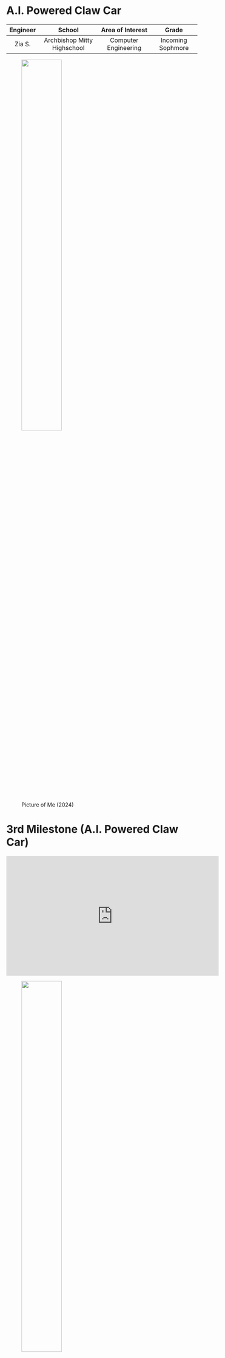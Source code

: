 # A.I. Powered Claw Car
<!--Replace this text with a brief description (2-3 sentences) of your project. This description should draw the reader in and make them interested in what you've built. You can include what the biggest challenges, takeaways, and triumphs from completing the project were. As you complete your portfolio, remember your audience is less familiar than you are with all that your project entails!-->

| **Engineer** | **School** | **Area of Interest** | **Grade** |
|:--:|:--:|:--:|:--:|
| Zia S. | Archbishop Mitty Highschool | Computer Engineering | Incoming Sophmore |

<figure>
  <img src="Zia.jpg"  width="50%" height="50%">
  <figcaption>Picture of Me (2024)</figcaption>
</figure>
  
# 3rd Milestone (A.I. Powered Claw Car)

<iframe width="560" height="315" src="https://www.youtube.com/embed/YPYSJYxstzI" title="Zia S. Third Milestone" frameborder="0" allow="accelerometer; autoplay; clipboard-write; encrypted-media; gyroscope; picture-in-picture; web-share" referrerpolicy="strict-origin-when-cross-origin" allowfullscreen></iframe>


<figure>
  <img src="New_CarPic.jpg" width="50%" height="50%">
</figure>
<figure>
  <img src="Remote.jpg" width="30%" height="30%">
</figure>

<!--For your final milestone, explain the outcome of your project. Key details to include are:
- What you've accomplished since your previous milestone
- What your biggest challenges and triumphs were at BSE
- A summary of key topics you learned about
- What you hope to learn in the future after everything you've learned at BSE-->

<h1>Summary</h1>
<h2>Project</h2>
My project is an A.I. Powered Claw Car, a robot controlled by a wireless remote that travels using 4 wheels and has a servo-powered claw attached on top. Using a raspberry camera module and the object identification A.I. program, Tensorflow, it is capable of identifying various objects based a training data set and pick them up with the claw. <br>

<h2>Components</h2>
<ul>
  <li>4 Wheel Acrylic Car Chassis</li>
  <li>RC Wheels</li>
  <li>TT Motors</li>
  <li>L298N Motor Driver Module</li>
  <li>Arduino Uno</li>
  <li>Arduino Nano</li>
  <li>Arduino Joystick Module</li>
  <li>Jumper Cables</li>
  <li>Small Breadboards</li>
  <li>9V Batteries</li>
  <li>NRF24L01 Wireless Modules<1i>
  <li>Cokoino Claw Arm</li>
  <li>Wooden Board</li>
  <li>Small Switch</li>
  <li>1 uF Capacitors</li>
</ul>

<h2>How Components Work Together</h2>
&nbsp;&nbsp;&nbsp;&nbsp;&nbsp;The Arduino Nano, the joystick module, the small breadboard, and the wireless module are all mounted on a small, rectangular board with the battery velcroed behind. The battery powers the Arduino Nano that contains the code to read the analog values of joystick based on its position, convert the values into bytes (integers 0-255), and transmit those values through the wireless module to be received by the wireless module of the Arduino Nano on the car chassis. With the switch, the remote can be turned on and off. The Arduino Uno on the car chassis processes the received values and based on them, commands the motor driver to power the wheels in a certain direction. For example, holding the joystick forward will move the car forwards, holding it backward moves the car backwards, and vice versa for turining left and right. The entire car chassis is also powered by a 9V battery. 

<h2>Progress</h2> <!-- What I did in previous milestones and what I did for third milestone. -->
&nbsp;&nbsp;&nbsp;&nbsp;&nbsp;For the third milestone, I cut out a small rectangular board with a saw and drilled holes into it to act as the base for my remote. I then screwed the joystick module on the board and using the breadboard adhesive, mounted the small breadboard with the Arduino Nano on the board as well. I then made the necessary connection for the remote to work using the jumper cables and also attached the battery to the back of the board using velcro. Finally, I finished the remote by taping the wireless module to the middle of the board. I also setup the necessary connections on the Arduino Uno of the car to make sure that the wireless module was working properly. I coded the remote and the car and was successfully able to control the car wirelessly with little latency. However, I later realized that the car chassis I had from milestone 1 was not large enough to fit all of the necessary hardware for the robot so I asked my instructors for a bigger car chassis to replace it. I assembled the new chassis with four new motors mand mounted the Arduino Uno, a new motor driver, a small breadboard for ground and power connections, and a 9V battery to it. I then reprogrammed the Arduino Uno to controll four wheels instead of two. Finally, I mounted the claw on top of the car using screws and tested the car to see how well it could move with the heavy claw. It worked very well and was able to move effortlessly. 

<h2>Challenges Faced</h2>
&nbsp;&nbsp;&nbsp;&nbsp;&nbsp;I had many challenges with the third milestone with one of the them being the setup of the wireless module. It required very specific code and wire connections for it to work properly as it has 7 pins that neeeded to be connected to specfic places on the Arduinos for it to work properly. When it did not work the first time, I had to solder a capacitor to each module for less power fluctations so that a smooth connection could be created bewteen the two wireless modules. It started working afterwards, but I then ran into another issue with the transmission of data. At first, I coded the remote to transmit the x value first and then the y value of the joystick module to the car, causing a bug in which the value that was received second would permanently drop the zero and not update. To fix this, I changed the code to send the joystick values in a structure or a data package so the values were sent at the same time. Overall, it took me almost two days to setup the wireless modules. Another challenge I faced was that one motor would always be slower than the other when moving forward, leading to the car turning. This was a problem most likely caused by the universal wheel or the motor driver glitching out but was fixed when I switched to the new car chassis with four wheels, making it virtually impossible for it to not move forward when intended. The switch unfortunetly led to a new problem that wasted three days. The previous motor driver was capable of controlling the speed of the motors with purely code, but the new motor driver needed a separate pin, the Enable pin, to be connected to the 
Arduino Uno in order to control the speed of the motors. I was absolutely not able to get this to work and tried multiple motor drivers to find out what was wrong. In the end, I gave on on speed control as it was already taking up too much time and moved on to coding the new controls for the car. I was able to control the car as before except it would go forward without turning which was fantastic but run into yet another issue: my computer suddenly stopped working and was not able to access the arduino .inos for the remote and the car, disallowing me from further debugging. I cannot access the codes which is why they are not on this portfolio. As such, I am forced to leave the car and remote as they are despite any bugs that may come up. 

<h2>Next Step</h2>
&nbsp;&nbsp;&nbsp;&nbsp;&nbsp; For my modifications or final milestone, I shall add the A.I aspect of the project and use Tensorflow, an object identification program, to power the claw using a Raspberry Pi. 

<h2>Hexapod_Ultrasonic2_OLED.ino</h2>

```c++


```

<!--**Don't forget to replace the text below with the embedding for your milestone video. Go to Youtube, click Share -> Embed, and copy and paste the code to replace what's below.**-->

# Second Milestone (A.I. Powered Claw Car)

<iframe width="560" height="315" src="https://www.youtube.com/embed/mGiasDcI_J0" title="Zia S. Second Milestone" frameborder="0" allow="accelerometer; autoplay; clipboard-write; encrypted-media; gyroscope; picture-in-picture; web-share" referrerpolicy="strict-origin-when-cross-origin" allowfullscreen></iframe>

<figure>
  <img src="Claw_Picc.jpg" width="534.9527" height="500">
</figure>

<h1>Summary</h1>
<h2>Project</h2>
My project is an A.I. Powered Claw Car, a robot that travels using 2 wheels controlled by servos and has a claw attached on top. Using a raspberry camera module and an object identification A.I. program, it is capable of identifying various objects based a training data set and pick them up with the claw. <br>

<h2>Components</h2>
<ul>
  <li>Acrylic Plates</li>
  <li>Arduino Nano</li>
  <li>Arduino Shield</li>
  <li>Servo Package</li>
  <li>Joysticks</li>
  <li>USB Cable</li>
  <li>Jumper Cables</li>
  <li>Battery Case</li>
  <li>AA Batteries</li>
  <li>Turntable</li>
</ul>

<h2>How Components Work Together</h2>
&nbsp;&nbsp;&nbsp;&nbsp;&nbsp; The acrylic parts of the claw act as the base and main body that house the servos, Arduino Nano, and Arduino shield. The base of the claw has a servo that rotates a ball-bearing wheel, rotatating the entire claw. Two other servos control the arm of the claw, making it capable of moving up or down. The final servo controls the actual claw; it is attached to one claw half with a gear at the end that is in contact with the gear of the other claw half so when the servo rotates, the entire claw grabs or releases. The servos are controlled by two joysticks that are connected to the Arduino Nano; one controls the rotation and position of the claw arm and the other control the claw itself. 

<h2>Progress</h2>
&nbsp;&nbsp;&nbsp;&nbsp;&nbsp;For the second milestone, I had to cut the ground and voltage wires of the battery port of the claw and solder them to a new battery case as lithium batteries are not allowed in Bluestamp projects. Before beginning assembly, I used the Arduino program, Servo_90_ADJ.ino, provided by the pdf claw tutorial to adjust the servos to all be 90°, using a USB to connect the Arduino Nano to my computer. I then assembled the stand for the Arduino Nano and shield using standoffs and did the same for the ball-bearing base of the claw arm. Next, I added the servo for the base of the claw arm and attached a rectangular piece to it that would allow the servo to rotate the entire base. I then screwed together the claw arm with two servos, making sure that they were straight. Finally, I screwed in the servo for the claw and attached the claw half to it and lined up the other half with the first. I then assembled a simple controller using one of the acrylic plates and screwing in two joysticks. I then did the necessary wiring for the claw to properly work and be controllled by the claw. I uploaded the Arduino program, Arm.ino, provided by the tutorial to the Arduino Nano, allowing me to control the claw with the joysticks. 

<h2>Challenges Faced</h2>
&nbsp;&nbsp;&nbsp;&nbsp;&nbsp;One of the major problems I faced with the claw assembly was screwing in small screws into tiny nuts in tight spaces. It was quite difficult for me and wasted a lot of time. Eventually, I figured out a way to make it easier by always turning the claw over to a side in which the nut would be lying down to facilitate the screwing process. Another problem I faced was accidently attached the rectangular piece the wrong way on the base servo. This was an issue because one, the traction of the servo and the ball-bearing base was weak, leading to little rotation, and two, removing the servo arm from the rectangular piece is difficult. The servo arm is attached to the retangular piece using self-tapping screws which are difficult to remove once they are screwed in. It also did not help that the screwdriver I was using broke away from the handle, making it ineffective. I wasted more time trying to remove the self-tapping screws but managed to get them out using a plier that had a good grip on them. <br>

<h2>Next Step</h2>
&nbsp;&nbsp;&nbsp;&nbsp;&nbsp;My third milestone will be mounting the claw onto the car and programming them to be controlled by the same controller by making communication between the Arduino Uno of the car and Arduino Nano of the claw possible. I must learn how to make communication between two Arduino board possible and how to make a custom controller for the robot. <br> <br>

<h2>Servo_90_ADJ.ino</h2>

```c++
//
/*
 * This code applies to cokoino mechanical arm
 * Through this link you can download the source code:
 * https://github.com/Cokoino/CKK0006
 * Company web site:
 * http://cokoino.com/

#include<Servo.h>
Servo myservo1;  // Create a servo class
Servo myservo2;  // Create a servo class
Servo myservo3;  // Create a servo class
Servo myservo4;  // Create a servo class

void setup() {  
myservo1.attach(4);  //Set the servo control pin as D4
myservo2.attach(5);  //Set the servo control pin as D5
myservo3.attach(6);  //Set the servo control pin as D6
myservo4.attach(7);  //Set the servo control pin as D7
delay(100);          //delay 100ms 
}
/////////////////////////////////////////////////////////
void loop() {
 myservo1.write(90);  //The servo is 90 degrees
 myservo2.write(90);  //The servo is 90 degrees
 myservo3.write(90);  //The servo is 90 degrees
 myservo4.write(90);  //The servo is 90 degrees
 delay(1000);
 }
```

<h2>Schematic</h2>

<figure>
  <img src="M2_Schematic.jpg" alt="Provided by Cokoino" width="600" height="374">
  <figcaption>Provided by Cokoino.</figcaption>
</figure>

<h2>Arm.ino</h2>

```c++
/*
 * This code applies to cokoino mechanical arm
 * Through this link you can download the source code:
 * https://github.com/Cokoino/CKK0006
 * Company web site:
 * http://cokoino.com/
 *                                     ________
 *                         ----|servo4| 
 *                        |            --------
 *                    |servo3|   
 *                        |
 *                        |
 *                    |servo2|
 *                        |
 *                        |
 *                  ___________
 *                  |  servo1 |
 *         ____________________
 *         ____________________
 * Fanctions:
 * arm.servo1.read();   //read the servo of angle
 * arm.servo2.read();
 * arm.servo3.read();
 * arm.servo4.read();
 * 
 * arm.servo1.write(angle);   //servo run
 * arm.servo2.write(angle);
 * arm.servo3.write(angle);
 * arm.servo4.write(angle);
 * 
 * arm.left(speed);    //perform the action 
 * arm.right(speed);
 * arm.up(speed);
 * arm.down(speed);
 * arm.open(speed);
 * arm.close(speed);
 * 
 * arm.captureAction();    //capture the current action,return pointer array
 * arm.do_action(int *p,int speed);  //P is a pointer to the array
 * 
 * arm.JoyStickL.read_x(); //Returns joystick numerical
 * arm.JoyStickL.read_y();
 * arm.JoyStickR.read_x();
 * arm.JoyStickR.read_y();
 */
#include "src/CokoinoArm.h"
#define buzzerPin 9

CokoinoArm arm;
int xL,yL,xR,yR;

const int act_max=10;    //Default 10 action,4 the Angle of servo
int act[act_max][4];    //Only can change the number of action
int num=0,num_do=0;
///////////////////////////////////////////////////////////////
void turnUD(void){
  if(xL!=512){
    if(0<=xL && xL<=100){arm.up(10);return;}
    if(900<xL && xL<=1024){arm.down(10);return;} 
    if(100<xL && xL<=200){arm.up(20);return;}
    if(800<xL && xL<=900){arm.down(20);return;}
    if(200<xL && xL<=300){arm.up(25);return;}
    if(700<xL && xL<=800){arm.down(25);return;}
    if(300<xL && xL<=400){arm.up(30);return;}
    if(600<xL && xL<=700){arm.down(30);return;}
    if(400<xL && xL<=480){arm.up(35);return;}
    if(540<xL && xL<=600){arm.down(35);return;} 
    }
}
///////////////////////////////////////////////////////////////
void turnLR(void){
  if(yL!=512){
    if(0<=yL && yL<=100){arm.right(0);return;}
    if(900<yL && yL<=1024){arm.left(0);return;}  
    if(100<yL && yL<=200){arm.right(5);return;}
    if(800<yL && yL<=900){arm.left(5);return;}
    if(200<yL && yL<=300){arm.right(10);return;}
    if(700<yL && yL<=800){arm.left(10);return;}
    if(300<yL && yL<=400){arm.right(15);return;}
    if(600<yL && yL<=700){arm.left(15);return;}
    if(400<yL && yL<=480){arm.right(20);return;}
    if(540<yL && yL<=600){arm.left(20);return;}
  }
}
///////////////////////////////////////////////////////////////
void turnCO(void){
  if(xR!=512){
    if(0<=xR && xR<=100){arm.close(0);return;}
    if(900<xR && xR<=1024){arm.open(0);return;} 
    if(100<xR && xR<=200){arm.close(5);return;}
    if(800<xR && xR<=900){arm.open(5);return;}
    if(200<xR && xR<=300){arm.close(10);return;}
    if(700<xR && xR<=800){arm.open(10);return;}
    if(300<xR && xR<=400){arm.close(15);return;}
    if(600<xR && xR<=700){arm.open(15);return;}
    if(400<xR && xR<=480){arm.close(20);return;}
    if(540<xR && xR<=600){arm.open(20);return;} 
    }
}
///////////////////////////////////////////////////////////////
void date_processing(int *x,int *y){
  if(abs(512-*x)>abs(512-*y))
    {*y = 512;}
  else
    {*x = 512;}
}
///////////////////////////////////////////////////////////////
void buzzer(int H,int L){
  while(yR<420){
    digitalWrite(buzzerPin,HIGH);
    delayMicroseconds(H);
    digitalWrite(buzzerPin,LOW);
    delayMicroseconds(L);
    yR = arm.JoyStickR.read_y();
    }
  while(yR>600){
    digitalWrite(buzzerPin,HIGH);
    delayMicroseconds(H);
    digitalWrite(buzzerPin,LOW);
    delayMicroseconds(L);
    yR = arm.JoyStickR.read_y();
    }
}
///////////////////////////////////////////////////////////////
void C_action(void){
  if(yR>800){
    int *p;
    p=arm.captureAction();
    for(char i=0;i<4;i++){
    act[num][i]=*p;
    p=p+1;     
    }
    num++;
    num_do=num;
    if(num>=act_max){
      num=0;
      buzzer(600,400);
      }
    while(yR>600){yR = arm.JoyStickR.read_y();}
    //Serial.println(act[0][0]);
  }
}
///////////////////////////////////////////////////////////////
void Do_action(void){
  if(yR<220){
    buzzer(200,300);
    for(int i=0;i<num_do;i++){
      arm.do_action(act[i],15);
      }
    num=0;
    while(yR<420){yR = arm.JoyStickR.read_y();}
    for(int i=0;i<2000;i++){
      digitalWrite(buzzerPin,HIGH);
      delayMicroseconds(200);
      digitalWrite(buzzerPin,LOW);
      delayMicroseconds(300);        
    }
  }
}
///////////////////////////////////////////////////////////////
void setup() {
  //Serial.begin(9600);
  //arm of servo motor connection pins
  arm.ServoAttach(4,5,6,7);
  //arm of joy stick connection pins : xL,yL,xR,yR
  arm.JoyStickAttach(A0,A1,A2,A3);
  pinMode(buzzerPin,OUTPUT);
}
///////////////////////////////////////////////////////////////
void loop() {
  xL = arm.JoyStickL.read_x();
  yL = arm.JoyStickL.read_y();
  xR = arm.JoyStickR.read_x();
  yR = arm.JoyStickR.read_y();
  date_processing(&xL,&yL);
  date_processing(&xR,&yR);
  turnUD();
  turnLR();
  turnCO();
  C_action();
  Do_action();
}
```

# First Milestone (A.I. Powered Claw Car)

<iframe width="560" height="315" src="https://www.youtube.com/embed/jHtg-IWIxA0" title="Zia S. First Milestone" frameborder="0" allow="accelerometer; autoplay; clipboard-write; encrypted-media; gyroscope; picture-in-picture; web-share" referrerpolicy="strict-origin-when-cross-origin" allowfullscreen></iframe>

<img src="Car_Pic.jpg"  width="500" height="474">

<h1>Summary</h1>

<h2>Project</h2>
My project is an A.I. Powered Claw Car, a robot that travels using 2 wheels controlled by servos and has a claw attached on top. Using a raspberry camera module and an object identification A.I. program, it is capable of identifying various objects based a training data set and pick them up with the claw. <br>

<h2>Components</h2>
<ul>
  <li>Acrylic Plate</li>
  <li>Arduino Uno</li>
  <li>Mini Breadboard</li>
  <li>TT Wheel</li>
  <li>1" Wheel</li>
  <li>TT Motor</li>
  <li>WLAN Module</li>
  <li>USB Cable</li>
  <li>Jumper Cables</li>
  <li>9V Battery</li>
  <li>IR Reciever</li>
  <li>IR Controller</li>
  <li>Velcro</li>
</ul> <br>

<h2>How Components Work Together</h2>
&nbsp;&nbsp;&nbsp;&nbsp;&nbsp; The acrylic plate acts as the base of the car; everything including the servos, Arduino Uno, mini breadboard, L9110 module, universal wheel, and 9V Battery is attached to it. Whenever a button is pressed on the IR controller, the IR reciever recieves the signal and sends it to the Arduino Uno. The Uno then processes the signal and depending on the button pressed, sends a signal to the L9110 module with the specific activation truth table. This activates the motors and moves the car. 

<h2>Progress</h2>
&nbsp;&nbsp;&nbsp;&nbsp;&nbsp;For the first milestone, I assembled the whole car and downloaded the necessary software, such as the Arduino library IRRemote and the Processing IDE, to control the car using the IR remote. 
<h2>Challenges Faced</h2>
&nbsp;&nbsp;&nbsp;&nbsp;&nbsp; I had a few troubles attaching the motors to the acrylic plate as the window for attachment was very tight and took me a bit to attach. I also wasted much time looking for specific standoffs that were missing from my kit that were needed for the universal wheel and ended up having to use slightly longer standoffs. 

<h2>Next Step</h2>
&nbsp;&nbsp;&nbsp;&nbsp;&nbsp;The next step is completing my second milestone: assembling the claw and programming it.<br><br>

<h2>Car_Remote_Control.ino</h2>

<h2>Schematic</h2>

<figure>
  <img src="M1_Schematic.jpg" alt="Provided by SunFounder" width="600" height="400">
  <figcaption>Provided by Cokoino.</figcaption>
</figure>
  
```c++
#include <IRremote.h>

const int IR_RECEIVE_PIN = 12;  // Define the pin number for the IR Sensor

const int A_1B = 5;
const int A_1A = 6;
const int B_1B = 9;
const int B_1A = 10;


int speed = 150;

void setup() {
  Serial.begin(9600);

  //motor
  pinMode(A_1B, OUTPUT);
  pinMode(A_1A, OUTPUT);
  pinMode(B_1B, OUTPUT);
  pinMode(B_1A, OUTPUT);

  //IR remote
  IrReceiver.begin(IR_RECEIVE_PIN, ENABLE_LED_FEEDBACK);  // Start the IR receiver // Start the receiver
  Serial.println("REMOTE CONTROL START");

}

void loop() {

  if (IrReceiver.decode()) {
    //    Serial.println(results.value,HEX);
    String key = decodeKeyValue(IrReceiver.decodedIRData.command);
    if (key != "ERROR") {
      Serial.println(key);

      if (key == "+") {
        speed += 50;
      } else if (key == "-") {
        speed -= 50;
      } else if (key == "2") {
        moveForward(speed);
        delay(1000);
      } else if (key == "1") {
        moveLeft(speed);
      } else if (key == "3") {
        moveRight(speed);
      } else if (key == "4") {
        turnLeft(speed);
      } else if (key == "6") {
        turnRight(speed);
      } else if (key == "7") {
        backLeft(speed);
      } else if (key == "9") {
        backRight(speed);
      } else if (key == "8") {
        moveBackward(speed);
        delay(1000);
      }

      if (speed >= 255) {
        speed = 255;
      }
      if (speed <= 0) {
        speed = 0;
      }
      delay(500);
      stopMove();
    }

    IrReceiver.resume();  // Enable receiving of the next value
  }
}

void moveForward(int speed) {
  analogWrite(A_1B, 0);
  analogWrite(A_1A, speed);
  analogWrite(B_1B, speed);
  analogWrite(B_1A, 0);
}

void moveBackward(int speed) {
  analogWrite(A_1B, speed);
  analogWrite(A_1A, 0);
  analogWrite(B_1B, 0);
  analogWrite(B_1A, speed);
}

void turnRight(int speed) {
  analogWrite(A_1B, speed);
  analogWrite(A_1A, 0);
  analogWrite(B_1B, speed);
  analogWrite(B_1A, 0);
}

void turnLeft(int speed) {
  analogWrite(A_1B, 0);
  analogWrite(A_1A, speed);
  analogWrite(B_1B, 0);
  analogWrite(B_1A, speed);
}

void moveLeft(int speed) {
  analogWrite(A_1B, 0);
  analogWrite(A_1A, speed);
  analogWrite(B_1B, 0);
  analogWrite(B_1A, 0);
}

void moveRight(int speed) {
  analogWrite(A_1B, 0);
  analogWrite(A_1A, 0);
  analogWrite(B_1B, speed);
  analogWrite(B_1A, 0);
}

void backLeft(int speed) {
  analogWrite(A_1B, speed);
  analogWrite(A_1A, 0);
  analogWrite(B_1B, 0);
  analogWrite(B_1A, 0);
}

void backRight(int speed) {
  analogWrite(A_1B, 0);
  analogWrite(A_1A, 0);
  analogWrite(B_1B, 0);
  analogWrite(B_1A, speed);
}

void stopMove() {
  analogWrite(A_1B, 0);
  analogWrite(A_1A, 0);
  analogWrite(B_1B, 0);
  analogWrite(B_1A, 0);
}


String decodeKeyValue(long result)
{
  switch(result){
    case 0x16:
      return "0";
    case 0xC:
      return "1"; 
    case 0x18:
      return "2"; 
    case 0x5E:
      return "3"; 
    case 0x8:
      return "4"; 
    case 0x1C:
      return "5"; 
    case 0x5A:
      return "6"; 
    case 0x42:
      return "7"; 
    case 0x52:
      return "8"; 
    case 0x4A:
      return "9"; 
    case 0x9:
      return "+"; 
    case 0x15:
      return "-"; 
    case 0x7:
      return "EQ"; 
    case 0xD:
      return "U/SD";
    case 0x19:
      return "CYCLE";         
    case 0x44:
      return "PLAY/PAUSE";   
    case 0x43:
      return "FORWARD";   
    case 0x40:
      return "BACKWARD";   
    case 0x45:
      return "POWER";   
    case 0x47:
      return "MUTE";   
    case 0x46:
      return "MODE";       
    case 0x0:
      return "ERROR";   
    default :
      return "ERROR";
    }
}
}

```

<!--# Schematics 
Here's where you'll put images of your schematics. [Tinkercad](https://www.tinkercad.com/blog/official-guide-to-tinkercad-circuits) and [Fritzing](https://fritzing.org/learning/) are both great resoruces to create professional schematic diagrams, though BSE recommends Tinkercad becuase it can be done easily and for free in the browser. 


# Bill of Materials
Here's where you'll list the parts in your project. To add more rows, just copy and paste the example rows below.
Don't forget to place the link of where to buy each component inside the quotation marks in the corresponding row after href =. Follow the guide [here]([url](https://www.markdownguide.org/extended-syntax/)) to learn how to customize this to your project needs. 

| **Part** | **Note** | **Price** | **Link** |
|:--:|:--:|:--:|:--:|
| Item Name | What the item is used for | $Price | <a href="https://www.amazon.com/Arduino-A000066-ARDUINO-UNO-R3/dp/B008GRTSV6/"> Link </a> |
|:--:|:--:|:--:|:--:|
| Item Name | What the item is used for | $Price | <a href="https://www.amazon.com/Arduino-A000066-ARDUINO-UNO-R3/dp/B008GRTSV6/"> Link </a> |
|:--:|:--:|:--:|:--:|
| Item Name | What the item is used for | $Price | <a href="https://www.amazon.com/Arduino-A000066-ARDUINO-UNO-R3/dp/B008GRTSV6/"> Link </a> |
|:--:|:--:|:--:|:--:|-->

# Starter Project (Retro Arcade Console)

<iframe width="560" height="315" src="https://www.youtube.com/embed/hHAm_oHuuT8" title="Zia C. Starter Project" frameborder="0" allow="accelerometer; autoplay; clipboard-write; encrypted-media; gyroscope; picture-in-picture; web-share" referrerpolicy="strict-origin-when-cross-origin" allowfullscreen></iframe>

<figure>
  <img src="Starter_Project2.jpg" width="50%" height="50%">
</figure>

My Starter Project is the Retro Arcade Console which uses multiple buttons, a digitron display, 2 dot matrixes, and a buzzer to create a full-on gaming experience with 5 retro games including Tetris and Snake.  

Materials:
* 1 Buzzer
* 1 220uF 16V Capacitor
* 1 Micro USB
* 1 Power Cable
* 1 Self-switch
* 1 Self-switch cap
* 1 Digitron display
* IC Chip
* 2 LED dot matrix modules
* 6 Buttons
* 6 Button caps
* 1 PCB
* 8 M3x5mm Screws
* 2 M3x8mm Screws
* 4 Copper columns
* 4 Hexagonal columns
* 1 Battery Case
* 6 Acrylic shells
* 1 Solder & Soldering Iron
* 1 Screwdriver

Procedure: 
1. First, I soldered all of the main parts to the PCB; I soldered the 6 buttons, then the micro USB, then the capacitor, then the self-lock switch, then the digitron display, and finally the dot matrix modules.
2. Second, I soldered the ground and voltage wires of the battery case to the PCB, attached the case to an acrylic shell using screws, and attached the button caps to all of the buttons.
3. Finally, I assembled the acyrlic cage using mutiples screws and columns to space out the console.

| **Part** | **Note** | **Price(USD)** | **Link** |
|:--:|:--:|:--:|:--:|
| Retro Arcade Console Kit | The Starter Project. Practice for soldering | $18.49 | <a href="https://www.amazon.com/dp/B094QRRHC2/ref=sspa_dk_detail_1?pd_rd_i=B094QRRHC2&pd_rd_w=iFh4R&content-id=amzn1.sym.386c274b-4bfe-4421-9052-a1a56db557ab&pf_rd_p=386c274b-4bfe-4421-9052-a1a56db557ab&pf_rd_r=AA58W4GJA657ZMAFP0S1&pd_rd_wg=78CN3&pd_rd_r=f9932188-f580-46e9-94e3-8f99fe06b247&s=hi&sp_csd=d2lkZ2V0TmFtZT1zcF9kZXRhaWxfdGhlbWF0aWM&th=1"> Link </a> |
| SunFounder Ultimate Starter Kit | Has car chassis and motors where claw is mounted. | $69.99 | <a href="https://www.amazon.com/SunFounder-Ultimate-Tutorials-Beginners-Enthusiasts/dp/B0CGJ235XN/ref=sr_1_3?crid=LI81E9OBZSUO&dib=eyJ2IjoiMSJ9.K4REazmOUfZS5PT07Lecex9Y4i7ZDkgMeu7mcsyogd5iUg9GO4JGglcgFxpL0NlvUhLWKUZkA3GInueBQCztQ8gGhWwNuB26dXoXe48xdwNPbhVgyPaCpLUUoaC3yYTmlCbOhPZJM4wAPw969d98ud4e8EZ3OlZSI0UbvxV8LmCh7nC28Ca9w-RiqNIAa15vkWl8lBbEczlI4wQQLK9YrOf79FFj8H9nAGZIwpsA8i4.17fqsccSs4YYJ1206ujgq0hqSMfvHgAGU3UZc8nTYC8&dib_tag=se&keywords=arduino+car+kit+sunfounder&qid=1719520721&sprefix=arduino+car+kit+sunfounder%2Caps%2C123&sr=8-3"> Link </a> |
| Robot Smart Car Chassis Kit | New chassis to hold all necessary parts. | $21.29 | <a href="https://www.amazon.com/Wireless-TECKNET-Receiver-Portable-Adjustable/dp/B095HBY3RF?th=1](https://www.amazon.com/perseids-Chassis-Encoder-Wheels-Battery/dp/B07DNXBFQN/ref=sr_1_6?dib=eyJ2IjoiMSJ9.hKxSiGJJRXz98sdZQp8Q26WulT-7DpESM8kH0E20KkbgnseSThlRmQCzna1Lp4qPO2STJXvT9jnB55g2r4G4SGE1g_VsA116azJzQV3hcWshWGSKNYDyOXaflDW6LKxvlcKs9uRE50dSXcsQHT0yTaRzeWilNU99lg7cHBoBTBMC1UjVTMdDJhiiGq0lJBKO7qHwP_w2GYKE-_28C5qKEr0P-TxkFgS39jNIrNa8_a_I7PRliS8-_0Guiq8COCb2bBBCXhkSzFrWKJFBk23haY_W2KTH6Y_O7Rsr27oxKoQ.--zmR2ZplWXKmoK7SlXY6feHQOR8S-jGfd-DHUcotgo&dib_tag=se&keywords=car%2Bchassis&qid=1719520870&sr=8-6&th=1)"> Link </a> 
| Robot Arm for Arduino | Claw controlled by Raspberry Pi. | $49.99 | <a href="https://www.amazon.com/LK-COKOINO-Compliment-Engineering-Technology/dp/B081FG1JQ1/ref=asc_df_B081FG1JQ1/?tag=hyprod-20&linkCode=df0&hvadid=692875362841&hvpos=&hvnetw=g&hvrand=15885241711204516416&hvpone=&hvptwo=&hvqmt=&hvdev=c&hvdvcmdl=&hvlocint=&hvlocphy=9032171&hvtargid=pla-2281435180058&psc=1&mcid=e7eb198dfd9b3202a2c668e2d0d127a9&hvocijid=15885241711204516416-B081FG1JQ1-&hvexpln=73&gad_source=1"> Link </a> 
| BOJACK L298N Motor DC Dual H-Bridge Motor Driver | Controller module for motors. | $9.99 | <a href="https://www.amazon.com/BOJACK-H-Bridge-Controller-Intelligent-Mega2560/dp/B0C5JCF5RS/ref=sr_1_1_sspa?dib=eyJ2IjoiMSJ9.zgWpfC0Fsw5UyKNLnRiFnUJz2-_eG08MlY6iKeXo5wseZidU33xDvmYM4BCsANRIjSHkTB2Wn115xAemuvRg0nhOZBiFyIthpVyprezTj3ypRmJXsADBYsz_nJ08H2pblt4B4HuYYx9gisCIstN9hTA1iTBX-Vd7Ung-CUSOrCiM1xWr2fCSoI9zAekow6PtwGFtG5jXinrX_H4PxOd7VFE83RCkomRp0f2_fbktxc4.oaE6PhkOzQk6JZLULDjVb39Em6nCQMZKLAOwJ9A2uk0&dib_tag=se&keywords=ln+motor+driver&qid=1719521348&sr=8-1-spons&sp_csd=d2lkZ2V0TmFtZT1zcF9hdGY&psc=1"> Link </a> 
| HiLetgo 4pcs NRF24L01 | Wireless module for remote control. | $21.29 | <a href=""> Link </a> 
| Robot Smart Car Chassis Kit | New chassis to hold all necessary parts. | $7.89 | <a href="https://www.amazon.com/HiLetgo-NRF24L01-Wireless-Transceiver-Module/dp/B00LX47OCY/ref=sr_1_1_sspa?crid=AHQO9101MS3U&dib=eyJ2IjoiMSJ9.Woh7bdl5I1d7cnJ_kGjUbwShUB-6weAQEdP6-S98joP2wT3687XbKoun6Hq_8s3W3HN_V-HR4ZO80yvuzZpKrlu_LYtAs7MtdqPKTKdI8E3Eg0yshZ7KCx1IGOVZ5hFb8NcMNN5lS4z8yxOorUlGfNs70tP9FrTu_MGU0aCfvIJZ_kSkF2PTQMMSrDBaRrroYr3VSZ4jckDiuiPBRGaJs73ptfkG5q5AnUEMAbgePag.ViiTNX9pLt93_egw3pL62Oylc0KyhoZVkg7L-PcSpz0&dib_tag=se&keywords=nRF24L01&qid=1719521472&sprefix=nrf24l01%2Caps%2C237&sr=8-1-spons&sp_csd=d2lkZ2V0TmFtZT1zcF9hdGY&psc=1k"> Link </a> 
| Mini Breadboard | Extra space for jumper cable connections. | $5.99 | <a href="https://www.amazon.com/WWZMDiB-SYB-170-Breadboard-Colorful-Multicolored/dp/B0B827VM95/ref=sr_1_1_sspa?crid=IQ18UPFXLY74&dib=eyJ2IjoiMSJ9.Mto0RW59gbj8YJfF4oZCpb_wfOren6sDrocFS9lXPUC3JVOB27OMrWgxCJr-0f9YVY_E_MJZ8eynVBydteXrWORLMB5CLBi5my46gGecs5h00x8lmND_1LkIMrNQ7fnNGE0XB-KUftMKV_VocBsqIs1c6CvnqsV3_FZo7lcUhosNAMKD_lNxFtjo5-I0MGTW8xxDERcXlveRc3kOQ3DQYbE9oP_05kBgGBYCGGJ89II.Txa_5JpAEGjjyR28a3oHR9nYxjbD6G8mkoNRUaGnIWY&dib_tag=se&keywords=mini+breadboards&qid=1719521544&sprefix=mini+breadboard%2Caps%2C177&sr=8-1-spons&sp_csd=d2lkZ2V0TmFtZT1zcF9hdGY&psc=1"> Link </a> 
| Jumper Cables | Necessary for connections for Arduino & Raspberry Pi. | 7.99 | <a href="https://www.amazon.com/Solderless-Multicolor-Electronic-Breadboard-Protoboard/dp/B09FPJ9TSP/ref=sr_1_1_sspa?crid=3JLGHNUSGLMGI&dib=eyJ2IjoiMSJ9.tjHxIQLJsk16_0YVtUGN6c8DmHK3PDFDmgZh8glIwBKwkDe0qcEpxnPzQIfKbADpQjX_1snl242wXes0aqa4McAmu9u5nmA1pC5FEafoAAA3LsNqtFnNjRZwK7y7IDHcKHfxu-oRkGCizPwggeekc4g2BDNlXhHkrCqBoTkBPcJNbnwVAY_GCCn3ifYSbTxGO4UnYRPn748VHyTJqq6S5ULOViCFtu6w3HzBxGAbBpo.sjT4m9RvP3oSoWA3zh--NYv7Zu_Fa8r-FuKvW8IgN_g&dib_tag=se&keywords=jump%2Bcables%2Barduino&qid=1719521665&sprefix=jump%2Bcables%2Barduino%2Caps%2C151&sr=8-1-spons&sp_csd=d2lkZ2V0TmFtZT1zcF9hdGY&th=1"> Link </a> 
| 9V Batteries | Powers car and car remote. | $12.34 | <a href="https://www.amazon.com/Amazon-Basics-Performance-All-Purpose-Batteries/dp/B00MH4QM1S/ref=sr_1_1?crid=GVBBORV815WQ&dib=eyJ2IjoiMSJ9.eUT9hJuooOsj1srPp_SmD-RPKsMfZYxZOW3EwpQsCnHwqL0JhLzvaFQUq9F5A-3zpe19oW1j5iYlA-FnySt8_-tIF2VnGmgy3Tqo40XBsPWVmKORcLvbz__SWiA0KJi0M43Pm-0F4rfbX5g7GtmU10AkUcpFcpx4Cirw_Afp1CxhmZcbXAuRXTkMMBkKYKkFE8r6JUr7bXx54U7m4V-H0-WiX7IhQskis9lRnFRv9GbakEKXkilqHqh3SfbvJfcvIodOmv7fAJgVekveyKSJcYbC7Bdi7su2HwJE8TnoULs.DZ8fav3Gc2FpVqdsUNzzRpwkPkMfjIpoweSOEjHZ2TA&dib_tag=se&keywords=amazon+basics+9v+battery&qid=1719521766&rdc=1&sprefix=amazon+basics+9v+batter%2Caps%2C157&sr=8-1"> Link </a> 
| CanaKit Raspberry Pi 4 4GB Starter PRO Kit | Contains everything for Raspberry Pi to work. | $119.99 | <a href="https://www.amazon.com/CanaKit-Raspberry-4GB-Starter-Kit/dp/B07V5JTMV9/ref=sr_1_1_sspa?crid=25HQYDD1JR384&dib=eyJ2IjoiMSJ9.mP4drOfyakW9P2E6ytjWi5Zf7flYea5N2CQDqGfQ1mDhMvprgoi-t-zlc_pvFQPcF8E2O6AESj6Om7ZB9CrmRxfC0v7VmDhm1h3CRr8RzisTfZFmZ7UbCXBmrPH6EC7FXe95XyITpQW8q8Vfl3AtToPAAxN3NlglYLmIOPST7MjXHQgN7EHJvVXpX1x2Z8qhXKcPI6bs0kEQL2yTHBjEZ_gJsA6QCtYclwonkjr6C1c.COPvpszhEQ94XT2St1i-I8atK2ZDJ96NUV9GHGDu1Dk&dib_tag=se&keywords=raspberry%2Bpi%2B4&qid=1719521852&sprefix=raspberry%2Bpi%2B4%2Caps%2C143&sr=8-1-spons&sp_csd=d2lkZ2V0TmFtZT1zcF9hdGY&th=1"> Link </a> 
| HDMI Video Capture Card | Used to display Raspberry Pi on OBS. | $16.99 | <a href="https://www.amazon.com/AMZHRLY-Recording-Camcorder-Streaming-Conference/dp/B0974MJY14/ref=sr_1_8?crid=3BQOGSYS1VNTG&dib=eyJ2IjoiMSJ9.m1E68xLLqhA5tsiHj04YRMJb8qOQG0I9OIpslSLmshyP6QUvrekPCVOD1v9XlNnHqFPizoHecmpZ5OF_Nkb7i52ju8rW3BvMBG-be5gaCeaK4lpSQdf89Q5CTCFUn3fay6PfKyOm8ff3sW70suVF13VAiIxPzTqdxdO5vMFSrEdoKc4tMVqLc0i_LG_kpG9Adtw1SJKQo2rLK-162uSUNAspBypiWH1f9X_DBerkzVU.IhT8xOe86dG1LMVhNKWZJw4YYgfKxI6ta_45QeR_wi0&dib_tag=se&keywords=hdmi%2Bcapture%2Bcard&qid=1719522164&sprefix=hdmi%2Bcapture%2Bcard%2Caps%2C141&sr=8-8&th=1"> Link </a> 
| Raspberry Pi Camera Module | Used for object detection system. | $6.99 | <a href="https://www.amazon.com/Arducam-Megapixels-Sensor-OV5647-Raspberry/dp/B012V1HEP4/ref=sr_1_4?crid=2UIJEA9QUX9ZR&dib=eyJ2IjoiMSJ9.SdZxeeuAaWgC9GeoeEJUFKL5UUOrsJ5iu3sNf2dgqPvxI-RfE-1ThsD0_SfIw1J_b5rynYqefVyiri1m0Da-Agv04NbPff1yM3HAGxpVCDRZTjxowobAAhAHZtmIMSVSPoYJvQNr1iy6_u9DJ73tok72VddC5EWnfmaj-oChhuL1EGC0eQ-yT6WlYK-Ve3vcIPhQLhZGfq_cgp77LJIKTwilk-Up2GrXeTsevpKP_SI.hH37rlJlrp_im9O2HdTCeRLWhNlW0OOJe963AGhWa8k&dib_tag=se&keywords=raspberry%2Bpi%2Bcamera%2Bmodule&qid=1719522045&sprefix=raspberry%2Bpi%2Bcamera%2Bmodule%2Caps%2C145&sr=8-4&th=1"> Link </a> 
| INIU Portable Charger | Power source for Raspberry Pi. | $17.99 | <a href="https://www.amazon.com/INIU-High-Speed-Flashlight-Powerbank-Compatible/dp/B07CZDXDG8/ref=sr_1_3?crid=2N5I8FOT1KFCZ&dib=eyJ2IjoiMSJ9.wdrQFmIox6JVF7ORkSnx4CK_x94mFot0Gg32CA_Tw3LKeD_A6HL6cNzV98ZXn1iWc8TdyBMewOYS-mIUz1J8yY-laon26SQJ-pXimBHAKW0YpE-bEn8mteWEPwtXaqITn3Pk2N3ENOSqV3lat0GJrAcjoCmtiVWPkN4A_7T9OvNRPuGICvpfkBieMOVAcwwHnMzW12tBsyvkmi1XHvmqn6MG6L2Ly9IfLuMvfyg4XCU.M_T3vAjy3jw_8p7xpSFlykTGCv25JtV62s-s-uvHcM8&dib_tag=se&keywords=power%2Bbank&qid=1719522223&sprefix=powerbank%2Caps%2C196&sr=8-3&th=1"> Link </a> 

<!--# Other Resources/Examples
One of the best parts about Github is that you can view how other people set up their own work. Here are some past BSE portfolios that are awesome examples. You can view how they set up their portfolio, and you can view their index.md files to understand how they implemented different portfolio components.
- [Example 1](https://trashytuber.github.io/YimingJiaBlueStamp/)
- [Example 2](https://sviatil0.github.io/Sviatoslav_BSE/)
- [Example 3](https://arneshkumar.github.io/arneshbluestamp/)

To watch the BSE tutorial on how to create a portfolio, click here.-->
